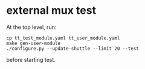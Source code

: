 # external mux test

At the top level, run:

    cp tt_test_module.yaml tt_user_module.yaml
    make gen-user-module
    ./configure.py --update-shuttle --limit 20 --test

before starting test.
